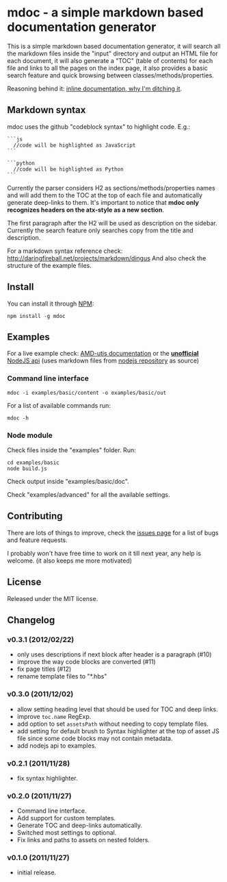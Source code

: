 # mdoc - a simple markdown based documentation generator

This is a simple markdown based documentation generator, it will search all the
markdown files inside the "input" directory and output an HTML file for each
document, it will also generate a "TOC" (table of contents) for each file and
links to all the pages on the index page, it also provides a basic search
feature and quick browsing between classes/methods/properties.

Reasoning behind it: [inline documentation, why I'm ditching it](http://blog.millermedeiros.com/2011/03/inline-documentation-why-im-ditching-it/).



## Markdown syntax

mdoc uses the github "codeblock syntax" to highlight code. E.g.:


    ```js
      //code will be highlighted as JavaScript
    ```

    ```python
      //code will be highlighted as Python
    ```

Currently the parser considers H2 as sections/methods/properties names and will add them
to the TOC at the top of each file and automatically generate deep-links to them.
It's important to notice that **mdoc only recognizes headers on the atx-style as a
new section**.

The first paragraph after the H2 will be used as description on the sidebar. Currently
the search feature only searches copy from the title and description.

For a markdown syntax reference check: http://daringfireball.net/projects/markdown/dingus
And also check the structure of the example files.



## Install

You can install it through [NPM](http://npmjs.org):

    npm install -g mdoc



## Examples

For a live example check: [AMD-utis documentation](http://millermedeiros.github.com/amd-utils)
or the [**unofficial** NodeJS api](http://millermedeiros.github.com/mdoc/examples/node_api/doc/)
(uses markdown files from [nodejs repository](https://github.com/joyent/node/tree/master/doc/api) as source)

### Command line interface

    mdoc -i examples/basic/content -o examples/basic/out

For a list of available commands run:

    mdoc -h


### Node module

Check files inside the "examples" folder. Run:

    cd examples/basic
    node build.js

Check output inside "examples/basic/doc".

Check "examples/advanced" for all the available settings.



## Contributing

There are lots of things to improve, check the [issues page](https://github.com/millermedeiros/mdoc/issues)
for a list of bugs and feature requests.

I probably won't have free time to work on it till next year, any help is welcome.
(it also keeps me more motivated)



## License

Released under the MIT license.



## Changelog

### v0.3.1 (2012/02/22)

 - only uses descriptions if next block after header is a paragraph (#10)
 - improve the way code blocks are converted (#11)
 - fix page titles (#12)
 - rename template files to "*.hbs"


### v0.3.0 (2011/12/02)

 - allow setting heading level that should be used for TOC and deep links.
 - improve `toc.name` RegExp.
 - add option to set `assetsPath` without needing to copy template files.
 - add setting for default brush to Syntax highlighter at the top of asset JS
   file since some code blocks may not contain metadata.
 - add nodejs api to examples.


### v0.2.1 (2011/11/28)

 - fix syntax highlighter.


### v0.2.0 (2011/11/27)

 - Command line interface.
 - Add support for custom templates.
 - Generate TOC and deep-links automatically.
 - Switched most settings to optional.
 - Fix links and paths to assets on nested folders.


### v0.1.0 (2011/11/27)

 - initial release.
